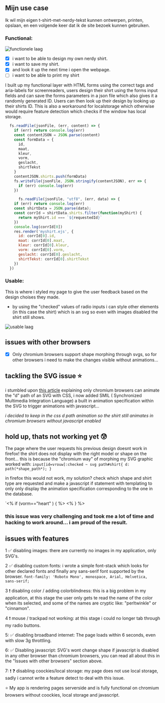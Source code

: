 ## Mijn use case

Ik wil mijn eigen t-shirt-met-nerdy-tekst kunnen ontwerpen, printen, opslaan, en een volgende keer dat ik de site bezoek kunnen gebruiken.

### Functional:

![functionele laag](https://user-images.githubusercontent.com/36195440/78015210-630fad00-7349-11ea-928a-fe2660d708af.jpg)

- [x] i want to be able to design my own nerdy shirt.
- [x] i want to save my shirt.
- [x] and look it up the next time i open the webpage.
- [ ] i want to be able to print my shirt

I built up my functional layer with HTML forms using the correct tags and aria-labels for screenreaders, users design their shirt using the forms input fields and can save the forms parameters in a json file which also gives it a randomly generated ID. Users can then look up their design by looking up their shirts ID. This is also a workaround for localstorage which otherwise would require feature detection which checks if the window has local storage.

```javascript
  fs.readFile(jsonFile, (err, content) => {
    if (err) return console.log(err)
    const contentJSON = JSON.parse(content)
    const formData = {
      id,
      maat,
      kleur,
      vorm,
      geslacht,
      shirtTekst
    }
    contentJSON.shirts.push(formData)
    fs.writeFile(jsonFile, JSON.stringify(contentJSON), err => {
      if (err) console.log(err)
    })
```

```javascript
      fs.readFile(jsonFile, "utf8", (err, data) => {
    if (err) return console.log(err)
    const shirtData = JSON.parse(data);
    const corrId = shirtData.shirts.filter(function(myShirt) {
      return myShirt.id === `${requestedId}`
    })
    console.log(corrId[0])
    res.render('myshirt.ejs', {
      id: corrId[0].id,
      maat: corrId[0].maat,
      kleur: corrId[0].kleur,
      vorm: corrId[0].vorm,
      geslacht: corrId[0].geslacht,
      shirtTekst: corrId[0].shirtTekst
    })
  })
```

### Usable:

This is where i styled my page to give the user feedback based on the design choises they made. 

* by using the "checked" values of radio inputs i can style other elements (in this case the shirt) which is an svg so even with images disabled the shirt still shows.

![usable laag](https://user-images.githubusercontent.com/36195440/78015204-61de8000-7349-11ea-81b3-e135556bc398.jpg)


## issues with other browsers

- [x] Only chromium browsers support shape morphing through svgs, so for other browsers i need to make the changes visible without animations...

## tackling the SVG issue :star:

i stumbled upon [this article](http://blog.greggant.com/posts/2018/10/10/svg-path-d-animation-in-2018.html) explaining only chromium browsers can animate the "d" path of an SVG with CSS, i now added SMIL ( Synchronized Multimedia Integration Language) a built in animation specification within the SVG to trigger animations with javascript...

*i decided to keep in the css d path animation so the shirt still animates in chromium browsers without javascript enabled*

## hold up, thats not working yet :cold_sweat:

The page where the user requests his previous design doesnt work in firefox! the shirt does not display with the right model or shape on the front... this is because the "chromium way" of morphing my SVG graphic worked with:
`input[id=vrouw]:checked ~ svg path#shirt{
  d: path(*shape_path*);
}`

in firefox this would not work, my solution? check which shape and shirt type are requested and make a javascript if statement with templating to only only display the animation specification corresponding to the one in the database.

`<% if (vorm=="heart" ) { %>
    <animate id="to-heart" href="#vorm" end-value-list
    attributeName="d"
    to=*shape_path*
    dur="0.5s"
    fill="freeze" />
 <% } %>

### this issue was very challenging and took me a lot of time and hacking to work around... i am proud of the result.

## issues with features

1 :white_check_mark: disabling images: there are currently no images in my application, only SVG's.

2 :white_check_mark: disabling custom fonts: i wrote a simple font-stack which looks for other declared fonts and finally any sans-serif font supported by the browser. `font-family: 'Roboto Mono', monospace, Arial, Helvetica, sans-serif;`

3 :exclamation: disabling color / adding colorblindness: this is a big problem in my application, at this stage the user only gets te read the name of the color when its selected, and some of the names are cryptic like: "perltwinkle" or "cinnamon".

4 :exclamation: mouse / trackpad not working: at this stage i could no longer tab through my radio buttons.

5: :white_check_mark: disabling broadband internet: The page loads within 6 seconds, even with slow 3g throttling.

6: :white_check_mark: Disabling javascript: SVG's wont change shape if javascript is disabled in any other browser than chromium browsers, you can read all about this in the "Issues with other browsers" section above.

7: :exclamation: :question: disabling coockies/local storage: my page does not use local storage, sadly i cannot write a feature detect to deal with this issue.

:star: My app is rendering pages serverside and is fully functional on chromium browsers without coockies, local storage and javascript.

